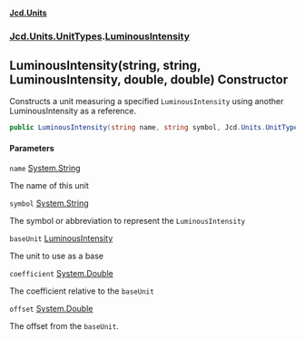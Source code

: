 #### [Jcd.Units](index.md 'index')
### [Jcd.Units.UnitTypes](Jcd.Units.UnitTypes.md 'Jcd.Units.UnitTypes').[LuminousIntensity](Jcd.Units.UnitTypes.LuminousIntensity.md 'Jcd.Units.UnitTypes.LuminousIntensity')

## LuminousIntensity(string, string, LuminousIntensity, double, double) Constructor

Constructs a unit measuring a specified `LuminousIntensity` using another LuminousIntensity as a reference.

```csharp
public LuminousIntensity(string name, string symbol, Jcd.Units.UnitTypes.LuminousIntensity baseUnit, double coefficient, double offset=0.0);
```
#### Parameters

<a name='Jcd.Units.UnitTypes.LuminousIntensity.LuminousIntensity(string,string,Jcd.Units.UnitTypes.LuminousIntensity,double,double).name'></a>

`name` [System.String](https://docs.microsoft.com/en-us/dotnet/api/System.String 'System.String')

The name of this unit

<a name='Jcd.Units.UnitTypes.LuminousIntensity.LuminousIntensity(string,string,Jcd.Units.UnitTypes.LuminousIntensity,double,double).symbol'></a>

`symbol` [System.String](https://docs.microsoft.com/en-us/dotnet/api/System.String 'System.String')

The symbol or abbreviation to represent the `LuminousIntensity`

<a name='Jcd.Units.UnitTypes.LuminousIntensity.LuminousIntensity(string,string,Jcd.Units.UnitTypes.LuminousIntensity,double,double).baseUnit'></a>

`baseUnit` [LuminousIntensity](Jcd.Units.UnitTypes.LuminousIntensity.md 'Jcd.Units.UnitTypes.LuminousIntensity')

The unit to use as a base

<a name='Jcd.Units.UnitTypes.LuminousIntensity.LuminousIntensity(string,string,Jcd.Units.UnitTypes.LuminousIntensity,double,double).coefficient'></a>

`coefficient` [System.Double](https://docs.microsoft.com/en-us/dotnet/api/System.Double 'System.Double')

The coefficient relative to the `baseUnit`

<a name='Jcd.Units.UnitTypes.LuminousIntensity.LuminousIntensity(string,string,Jcd.Units.UnitTypes.LuminousIntensity,double,double).offset'></a>

`offset` [System.Double](https://docs.microsoft.com/en-us/dotnet/api/System.Double 'System.Double')

The offset from the `baseUnit`.